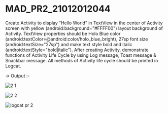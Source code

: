 # MAD_PR2_21012012044
Create Activity to display “Hello World” in TextView in the center of Activity screen with yellow (android:background="#FFFF00") layout background of Activity. TextView properties should be Holo Blue color (android:textColor=@android:color/holo_blue_bright), 27sp font size (android:textSize="27sp") and make text style bold and italic (android:textStyle="bold|italic"). After creating Activity, demonstrate functions of Activity Life Cycle by using Log message, Toast message & Snackbar message. All methods of Activity life cycle should be printed in Logcat.

-> Output :-

![2 1](https://github.com/ashvinikushwaha11/MAD_PR2_21012012044/assets/97504765/4a1cd1d3-d115-4bb8-8e9f-957dba9b42e2)

![2 2](https://github.com/ashvinikushwaha11/MAD_PR2_21012012044/assets/97504765/0f532175-5000-4a95-ae99-7606d7f33245)

![logcat pr 2](https://github.com/ashvinikushwaha11/MAD_PR2_21012012044/assets/97504765/9eac009c-8433-4450-8847-93e481db0962)
